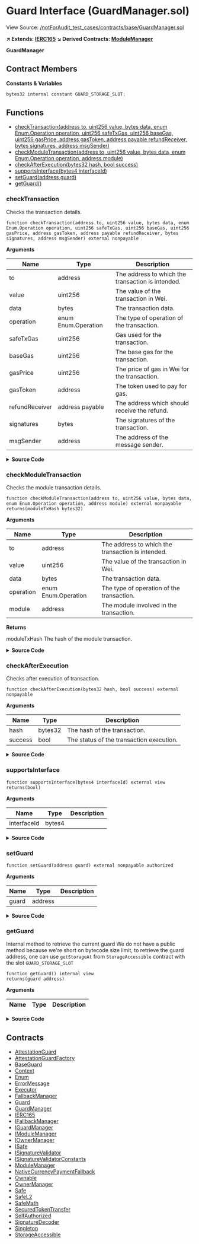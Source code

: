 # Guard Interface (GuardManager.sol)

View Source: [/notForAudit_test_cases/contracts/base/GuardManager.sol](../notForAudit_test_cases/contracts/base/GuardManager.sol)

**↗ Extends: [IERC165](IERC165.md)**
**↘ Derived Contracts: [ModuleManager](ModuleManager.md)**

**GuardManager**

## Contract Members

**Constants & Variables**

```js
bytes32 internal constant GUARD_STORAGE_SLOT;

```

## Functions

- [checkTransaction(address to, uint256 value, bytes data, enum Enum.Operation operation, uint256 safeTxGas, uint256 baseGas, uint256 gasPrice, address gasToken, address payable refundReceiver, bytes signatures, address msgSender)](#checktransaction)
- [checkModuleTransaction(address to, uint256 value, bytes data, enum Enum.Operation operation, address module)](#checkmoduletransaction)
- [checkAfterExecution(bytes32 hash, bool success)](#checkafterexecution)
- [supportsInterface(bytes4 interfaceId)](#supportsinterface)
- [setGuard(address guard)](#setguard)
- [getGuard()](#getguard)

### checkTransaction

Checks the transaction details.

```solidity
function checkTransaction(address to, uint256 value, bytes data, enum Enum.Operation operation, uint256 safeTxGas, uint256 baseGas, uint256 gasPrice, address gasToken, address payable refundReceiver, bytes signatures, address msgSender) external nonpayable
```

**Arguments**

| Name           | Type                | Description                                       |
| -------------- | ------------------- | ------------------------------------------------- |
| to             | address             | The address to which the transaction is intended. |
| value          | uint256             | The value of the transaction in Wei.              |
| data           | bytes               | The transaction data.                             |
| operation      | enum Enum.Operation | The type of operation of the transaction.         |
| safeTxGas      | uint256             | Gas used for the transaction.                     |
| baseGas        | uint256             | The base gas for the transaction.                 |
| gasPrice       | uint256             | The price of gas in Wei for the transaction.      |
| gasToken       | address             | The token used to pay for gas.                    |
| refundReceiver | address payable     | The address which should receive the refund.      |
| signatures     | bytes               | The signatures of the transaction.                |
| msgSender      | address             | The address of the message sender.                |

<details>
	<summary><strong>Source Code</strong></summary>

```javascript
function checkTransaction(
        address to,
        uint256 value,
        bytes memory data,
        Enum.Operation operation,
        uint256 safeTxGas,
        uint256 baseGas,
        uint256 gasPrice,
        address gasToken,
        address payable refundReceiver,
        bytes memory signatures,
        address msgSender
    ) external;
```

</details>

### checkModuleTransaction

Checks the module transaction details.

```solidity
function checkModuleTransaction(address to, uint256 value, bytes data, enum Enum.Operation operation, address module) external nonpayable
returns(moduleTxHash bytes32)
```

**Arguments**

| Name      | Type                | Description                                       |
| --------- | ------------------- | ------------------------------------------------- |
| to        | address             | The address to which the transaction is intended. |
| value     | uint256             | The value of the transaction in Wei.              |
| data      | bytes               | The transaction data.                             |
| operation | enum Enum.Operation | The type of operation of the transaction.         |
| module    | address             | The module involved in the transaction.           |

**Returns**

moduleTxHash The hash of the module transaction.

<details>
	<summary><strong>Source Code</strong></summary>

```javascript
function checkModuleTransaction(
        address to,
        uint256 value,
        bytes memory data,
        Enum.Operation operation,
        address module
    ) external returns (bytes32 moduleTxHash);
```

</details>

### checkAfterExecution

Checks after execution of transaction.

```solidity
function checkAfterExecution(bytes32 hash, bool success) external nonpayable
```

**Arguments**

| Name    | Type    | Description                              |
| ------- | ------- | ---------------------------------------- |
| hash    | bytes32 | The hash of the transaction.             |
| success | bool    | The status of the transaction execution. |

<details>
	<summary><strong>Source Code</strong></summary>

```javascript
function checkAfterExecution(bytes32 hash, bool success) external;
```

</details>

### supportsInterface

```solidity
function supportsInterface(bytes4 interfaceId) external view
returns(bool)
```

**Arguments**

| Name        | Type   | Description |
| ----------- | ------ | ----------- |
| interfaceId | bytes4 |             |

<details>
	<summary><strong>Source Code</strong></summary>

```javascript
function supportsInterface(bytes4 interfaceId) external view virtual override returns (bool) {
        return
            interfaceId == type(Guard).interfaceId || // 0x945b8148
            interfaceId == type(IERC165).interfaceId; // 0x01ffc9a7
    }
```

</details>

### setGuard

```solidity
function setGuard(address guard) external nonpayable authorized
```

**Arguments**

| Name  | Type    | Description |
| ----- | ------- | ----------- |
| guard | address |             |

<details>
	<summary><strong>Source Code</strong></summary>

```javascript
function setGuard(address guard) external override authorized {
        if (guard != address(0) && !Guard(guard).supportsInterface(type(Guard).interfaceId)) revertWithError("GS300");
        /* solhint-disable no-inline-assembly */
        /// @solidity memory-safe-assembly
        assembly {
            sstore(GUARD_STORAGE_SLOT, guard)
        }
        /* solhint-enable no-inline-assembly */
        emit ChangedGuard(guard);
    }
```

</details>

### getGuard

Internal method to retrieve the current guard
We do not have a public method because we're short on bytecode size limit,
to retrieve the guard address, one can use `getStorageAt` from `StorageAccessible` contract
with the slot `GUARD_STORAGE_SLOT`

```solidity
function getGuard() internal view
returns(guard address)
```

**Arguments**

| Name | Type | Description |
| ---- | ---- | ----------- |

<details>
	<summary><strong>Source Code</strong></summary>

```javascript
function getGuard() internal view returns (address guard) {
        /* solhint-disable no-inline-assembly */
        /// @solidity memory-safe-assembly
        assembly {
            guard := sload(GUARD_STORAGE_SLOT)
        }
        /* solhint-enable no-inline-assembly */
    }
```

</details>

## Contracts

- [AttestationGuard](AttestationGuard.md)
- [AttestationGuardFactory](AttestationGuardFactory.md)
- [BaseGuard](BaseGuard.md)
- [Context](Context.md)
- [Enum](Enum.md)
- [ErrorMessage](ErrorMessage.md)
- [Executor](Executor.md)
- [FallbackManager](FallbackManager.md)
- [Guard](Guard.md)
- [GuardManager](GuardManager.md)
- [IERC165](IERC165.md)
- [IFallbackManager](IFallbackManager.md)
- [IGuardManager](IGuardManager.md)
- [IModuleManager](IModuleManager.md)
- [IOwnerManager](IOwnerManager.md)
- [ISafe](ISafe.md)
- [ISignatureValidator](ISignatureValidator.md)
- [ISignatureValidatorConstants](ISignatureValidatorConstants.md)
- [ModuleManager](ModuleManager.md)
- [NativeCurrencyPaymentFallback](NativeCurrencyPaymentFallback.md)
- [Ownable](Ownable.md)
- [OwnerManager](OwnerManager.md)
- [Safe](Safe.md)
- [SafeL2](SafeL2.md)
- [SafeMath](SafeMath.md)
- [SecuredTokenTransfer](SecuredTokenTransfer.md)
- [SelfAuthorized](SelfAuthorized.md)
- [SignatureDecoder](SignatureDecoder.md)
- [Singleton](Singleton.md)
- [StorageAccessible](StorageAccessible.md)

